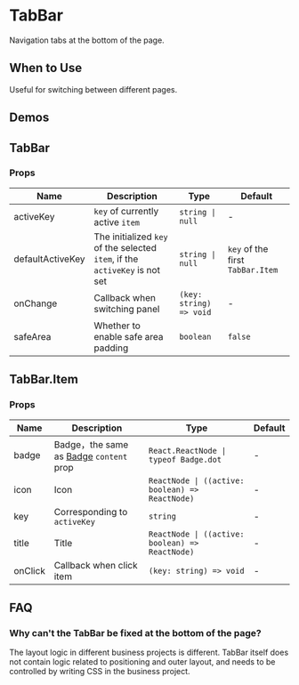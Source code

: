 # TabBar

Navigation tabs at the bottom of the page.

## When to Use

Useful for switching between different pages.

## Demos

<code src="./demos/demo1.tsx"></code>

<code src="./demos/demo2.tsx"></code>

## TabBar

### Props

| Name | Description | Type | Default |
| --- | --- | --- | --- |
| activeKey | `key` of currently active `item` | `string \| null` | - |
| defaultActiveKey | The initialized `key` of the selected `item`, if the `activeKey` is not set | `string \| null` | `key` of the first `TabBar.Item` |
| onChange | Callback when switching panel | `(key: string) => void` | - |
| safeArea | Whether to enable safe area padding | `boolean` | `false` |

## TabBar.Item

### Props

| Name | Description | Type | Default |
| --- | --- | --- | --- |
| badge | Badge，the same as [Badge](/components/badge) `content` prop | `React.ReactNode \| typeof Badge.dot` | - |
| icon | Icon | `ReactNode \| ((active: boolean) => ReactNode)` | - |
| key | Corresponding to `activeKey` | `string` | - |
| title | Title | `ReactNode \| ((active: boolean) => ReactNode)` | - |
| onClick | Callback when click item | `(key: string) => void` | - |

## FAQ

### Why can't the TabBar be fixed at the bottom of the page?

The layout logic in different business projects is different. TabBar itself does not contain logic related to positioning and outer layout, and needs to be controlled by writing CSS in the business project.
